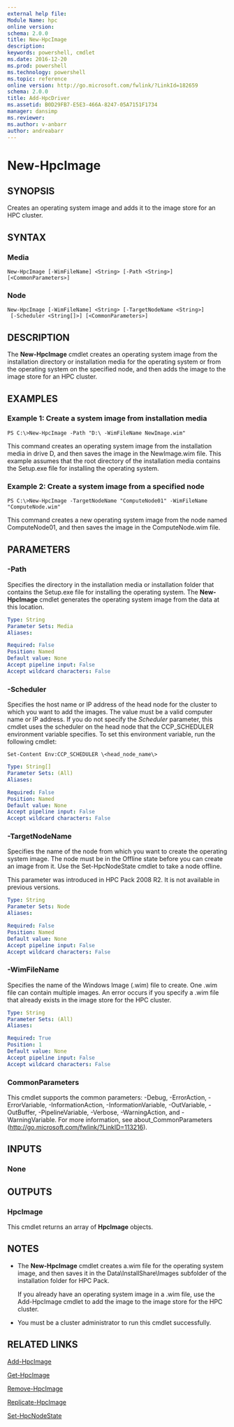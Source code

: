 ```yaml
---
external help file:
Module Name: hpc
online version:
schema: 2.0.0
title: New-HpcImage
description:
keywords: powershell, cmdlet
ms.date: 2016-12-20
ms.prod: powershell
ms.technology: powershell
ms.topic: reference
online version: http://go.microsoft.com/fwlink/?LinkId=182659
schema: 2.0.0
title: Add-HpcDriver
ms.assetid: B0D29FB7-E5E3-466A-8247-05A7151F1734
manager: dansimp
ms.reviewer:
ms.author: v-anbarr
author: andreabarr
---
```


# New-HpcImage

## SYNOPSIS
Creates an operating system image and adds it to the image store for an HPC cluster.

## SYNTAX

### Media
```
New-HpcImage [-WimFileName] <String> [-Path <String>] [<CommonParameters>]
```

### Node
```
New-HpcImage [-WimFileName] <String> [-TargetNodeName <String>]
 [-Scheduler <String[]>] [<CommonParameters>]
```

## DESCRIPTION
The **New-HpcImage** cmdlet creates an operating system image from the installation directory or installation media for the operating system or from the operating system on the specified node, and then adds the image to the image store for an HPC cluster.

## EXAMPLES

### Example 1: Create a system image from installation media
```
PS C:\>New-HpcImage -Path "D:\ -WimFileName NewImage.wim"
```

This command creates an operating system image from the installation media in drive D, and then saves the image in the NewImage.wim file.
This example assumes that the root directory of the installation media contains the Setup.exe file for installing the operating system.

### Example 2: Create a system image from a specified node
```
PS C:\>New-HpcImage -TargetNodeName "ComputeNode01" -WimFileName "ComputeNode.wim"
```

This command creates a new operating system image from the node named ComputeNode01, and then saves the image in the ComputeNode.wim file.

## PARAMETERS

### -Path
Specifies the directory in the installation media or installation folder that contains the Setup.exe file for installing the operating system.
The **New-HpcImage** cmdlet generates the operating system image from the data at this location.

```yaml
Type: String
Parameter Sets: Media
Aliases:

Required: False
Position: Named
Default value: None
Accept pipeline input: False
Accept wildcard characters: False
```

### -Scheduler
Specifies the host name or IP address of the head node for the cluster to which you want to add the images.
The value must be a valid computer name or IP address.
If you do not specify the *Scheduler* parameter, this cmdlet uses the scheduler on the head node that the CCP_SCHEDULER environment variable specifies.
To set this environment variable, run the following cmdlet:

`Set-Content Env:CCP_SCHEDULER \<head_node_name\>`

```yaml
Type: String[]
Parameter Sets: (All)
Aliases:

Required: False
Position: Named
Default value: None
Accept pipeline input: False
Accept wildcard characters: False
```

### -TargetNodeName
Specifies the name of the node from which you want to create the operating system image.
The node must be in the Offline state before you can create an image from it.
Use the Set-HpcNodeState cmdlet to take a node offline.

This parameter was introduced in HPC Pack 2008 R2.
It is not available in previous versions.

```yaml
Type: String
Parameter Sets: Node
Aliases:

Required: False
Position: Named
Default value: None
Accept pipeline input: False
Accept wildcard characters: False
```

### -WimFileName
Specifies the name of the Windows Image (.wim) file to create.
One .wim file can contain multiple images.
An error occurs if you specify a .wim file that already exists in the image store for the HPC cluster.

```yaml
Type: String
Parameter Sets: (All)
Aliases:

Required: True
Position: 1
Default value: None
Accept pipeline input: False
Accept wildcard characters: False
```

### CommonParameters
This cmdlet supports the common parameters: -Debug, -ErrorAction, -ErrorVariable, -InformationAction, -InformationVariable, -OutVariable, -OutBuffer, -PipelineVariable, -Verbose, -WarningAction, and -WarningVariable. For more information, see about_CommonParameters (http://go.microsoft.com/fwlink/?LinkID=113216).

## INPUTS

### None

## OUTPUTS

### HpcImage
This cmdlet returns an array of **HpcImage** objects.

## NOTES
* The **New-HpcImage** cmdlet creates a.wim file for the operating system image, and then saves it in the Data\InstallShare\Images subfolder of the installation folder for HPC Pack.

  If you already have an operating system image in a .wim file, use the Add-HpcImage cmdlet to add the image to the image store for the HPC cluster.

* You must be a cluster administrator to run this cmdlet successfully.

## RELATED LINKS

[Add-HpcImage](./Add-HpcImage.md)

[Get-HpcImage](./Get-HpcImage.md)

[Remove-HpcImage](./Remove-HpcImage.md)

[Replicate-HpcImage](./Replicate-HpcImage.md)

[Set-HpcNodeState](./Set-HpcNodeState.md)
